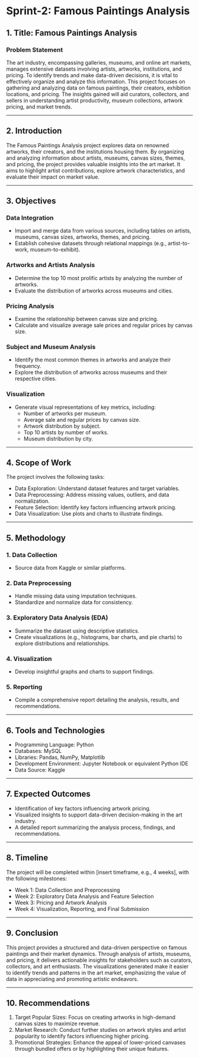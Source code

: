 # Sprint-2: Famous Paintings Analysis  

## 1. Title: Famous Paintings Analysis  

### Problem Statement  
The art industry, encompassing galleries, museums, and online art markets, manages extensive datasets involving artists, artworks, institutions, and pricing. To identify trends and make data-driven decisions, it is vital to effectively organize and analyze this information. This project focuses on gathering and analyzing data on famous paintings, their creators, exhibition locations, and pricing. The insights gained will aid curators, collectors, and sellers in understanding artist productivity, museum collections, artwork pricing, and market trends.  

---

## 2. Introduction  
The Famous Paintings Analysis project explores data on renowned artworks, their creators, and the institutions housing them. By organizing and analyzing information about artists, museums, canvas sizes, themes, and pricing, the project provides valuable insights into the art market. It aims to highlight artist contributions, explore artwork characteristics, and evaluate their impact on market value.  

---

## 3. Objectives  

### Data Integration  
- Import and merge data from various sources, including tables on artists, museums, canvas sizes, artworks, themes, and pricing.  
- Establish cohesive datasets through relational mappings (e.g., artist-to-work, museum-to-exhibit).  

### Artworks and Artists Analysis  
- Determine the top 10 most prolific artists by analyzing the number of artworks.  
- Evaluate the distribution of artworks across museums and cities.  

### Pricing Analysis  
- Examine the relationship between canvas size and pricing.  
- Calculate and visualize average sale prices and regular prices by canvas size.  

### Subject and Museum Analysis  
- Identify the most common themes in artworks and analyze their frequency.  
- Explore the distribution of artworks across museums and their respective cities.  

### Visualization  
- Generate visual representations of key metrics, including:  
  - Number of artworks per museum.  
  - Average sale and regular prices by canvas size.  
  - Artwork distribution by subject.  
  - Top 10 artists by number of works.  
  - Museum distribution by city.  

---

## 4. Scope of Work  
The project involves the following tasks:  
- Data Exploration: Understand dataset features and target variables.  
- Data Preprocessing: Address missing values, outliers, and data normalization.  
- Feature Selection: Identify key factors influencing artwork pricing.  
- Data Visualization: Use plots and charts to illustrate findings.  

---

## 5. Methodology  

### 1. Data Collection  
- Source data from Kaggle or similar platforms.  

### 2. Data Preprocessing  
- Handle missing data using imputation techniques.  
- Standardize and normalize data for consistency.  

### 3. Exploratory Data Analysis (EDA)  
- Summarize the dataset using descriptive statistics.  
- Create visualizations (e.g., histograms, bar charts, and pie charts) to explore distributions and relationships.  

### 4. Visualization  
- Develop insightful graphs and charts to support findings.  

### 5. Reporting  
- Compile a comprehensive report detailing the analysis, results, and recommendations.  

---

## 6. Tools and Technologies  
- Programming Language: Python  
- Databases: MySQL  
- Libraries: Pandas, NumPy, Matplotlib  
- Development Environment: Jupyter Notebook or equivalent Python IDE  
- Data Source: Kaggle  

---

## 7. Expected Outcomes  
- Identification of key factors influencing artwork pricing.  
- Visualized insights to support data-driven decision-making in the art industry.  
- A detailed report summarizing the analysis process, findings, and recommendations.  

---

## 8. Timeline  
The project will be completed within [insert timeframe, e.g., 4 weeks], with the following milestones:  
- Week 1: Data Collection and Preprocessing  
- Week 2: Exploratory Data Analysis and Feature Selection  
- Week 3: Pricing and Artwork Analysis  
- Week 4: Visualization, Reporting, and Final Submission  

---

## 9. Conclusion  
This project provides a structured and data-driven perspective on famous paintings and their market dynamics. Through analysis of artists, museums, and pricing, it delivers actionable insights for stakeholders such as curators, collectors, and art enthusiasts. The visualizations generated make it easier to identify trends and patterns in the art market, emphasizing the value of data in appreciating and promoting artistic endeavors.  

---

## 10. Recommendations  
1. Target Popular Sizes: Focus on creating artworks in high-demand canvas sizes to maximize revenue.  
2. Market Research: Conduct further studies on artwork styles and artist popularity to identify factors influencing higher pricing.  
3. Promotional Strategies: Enhance the appeal of lower-priced canvases through bundled offers or by highlighting their unique features.  